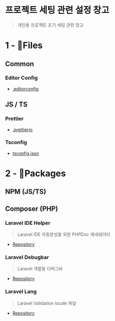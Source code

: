 # 프로젝트 세팅 관련 설정 창고

> 개인용 프로젝트 초기 세팅 관련 창고

# 1 - :floppy_disk:Files

## Common

### Editor Config
- [.editorconfig](common/.editorconfig)

## JS / TS

### Prettier
- [.prettierrc](js/.prettierrc)

### Tsconfig
- [tsconfig.json](ts/tsconfig.json)


# 2 - :pushpin:Packages

## NPM (JS/TS)

### 

## Composer (PHP)

### Laravel IDE Helper
> Laravel IDE 자동완성을 위한 PHPDoc 제네레이터
- [Repository](https://github.com/barryvdh/laravel-ide-helper)

### Laravel Debugbar
> Laravel 개발용 디버그바
- [Repository](https://github.com/barryvdh/laravel-debugbar)

### Laravel Lang
> Laravel Validation locale 파일
- [Repository](https://github.com/Laravel-Lang/lang)
